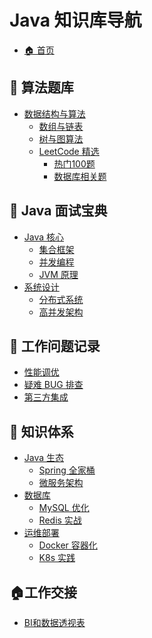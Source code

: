 # Java 知识库导航

* [🏠 首页](docs/index.md)

## 📝 算法题库
* [数据结构与算法]()
  * [数组与链表](docs/algorithms/array-linkedlist.md)
  * [树与图算法](docs/algorithms/tree-graph.md)
  * [LeetCode 精选]()
    * [热门100题](docs/algorithms/leetcode-top100.md)
    * [数据库相关题](docs/algorithms/leetcode-database.md)

## 💼 Java 面试宝典
* [Java 核心]()
  * [集合框架](docs/interview/java-collections.md)
  * [并发编程](docs/interview/java-concurrency.md)
  * [JVM 原理](docs/interview/jvm.md)
* [系统设计]()
  * [分布式系统](docs/interview/distributed-systems.md)
  * [高并发架构](docs/interview/high-concurrency.md)

## 🔧 工作问题记录
* [性能调优](docs/work/performance-tuning.md)
* [疑难 BUG 排查](docs/work/troubleshooting.md)
* [第三方集成](docs/work/third-party-integration.md)

## 🧠 知识体系
* [Java 生态]()
  * [Spring 全家桶](docs/knowledge/java/spring.md)
  * [微服务架构](docs/knowledge/java/microservices.md)
* [数据库]()
  * [MySQL 优化](docs/knowledge/database/mysql.md)
  * [Redis 实战](docs/knowledge/database/redis.md)
* [运维部署](docs/knowledge/ops/)
  * [Docker 容器化](docs/knowledge/ops/docker.md)
  * [K8s 实践](docs/knowledge/ops/kubernetes.md)
## 🏠工作交接
- [BI和数据透视表](bi透视表.md)